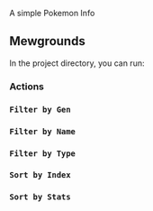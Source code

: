 A simple Pokemon Info

## Mewgrounds

In the project directory, you can run:

### Actions


### `Filter by Gen`
### `Filter by Name`
### `Filter by Type`
### `Sort by Index`
### `Sort by Stats`
